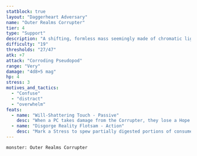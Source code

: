 ```yaml
---
statblock: true
layout: "Daggerheart Adversary"
name: "Outer Realms Corrupter"
tier: 4
type: "Support"
description: "A shifting, formless mass seemingly made of chromatic light."
difficulty: "19"
thresholds: "27/47"
atk: +7
attack: "Corroding Pseudopod"
range: "Very"
damage: "4d8+5 mag"
hp: 4
stress: 3
motives_and_tactics:
  - "Confuse"
  - "distract"
  - "overwhelm"
feats:
  - name: "Will-Shattering Touch - Passive"
    desc: "When a PC takes damage from the Corrupter, they lose a Hope."
  - name: "Disgorge Reality Flotsam - Action"
    desc: "Mark a Stress to spew partially digested portions of consumed realities at all targets within Close range. Targets must succeed on a Knowledge Reaction Roll or mark 2 Stress."
---
```


```statblock
monster: Outer Realms Corrupter
```